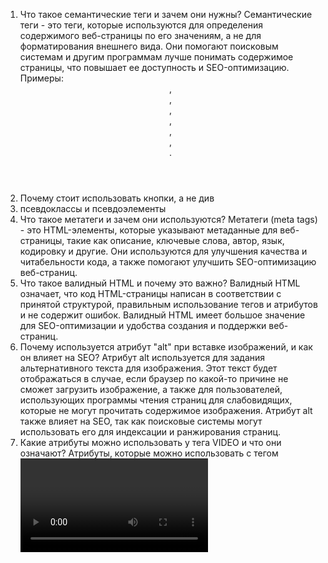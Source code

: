 1. Что такое семантические теги и зачем они нужны?
	Семантические теги - это теги, которые используются для определения содержимого веб-страницы по его значениям, а не для форматирования внешнего вида. Они помогают поисковым системам и другим программам лучше понимать содержимое страницы, что повышает ее доступность и SEO-оптимизацию. Примеры: <header>, <nav>, <main>, <section>, <article>, <aside>, <footer>.
2. Почему стоит использовать кнопки, а не див
3. псевдоклассы и псевдоэлементы
4. Что такое метатеги и зачем они используются?
	Метатеги (meta tags) - это HTML-элементы, которые указывают метаданные для веб-страницы, такие как описание, ключевые слова, автор, язык, кодировку и другие. Они используются для улучшения качества и читабельности кода, а также помогают улучшить SEO-оптимизацию веб-страниц.
5. Что такое валидный HTML и почему это важно?
	Валидный HTML означает, что код HTML-страницы написан в соответствии с принятой структурой, правильным использование тегов и атрибутов и не содержит ошибок. Валидный HTML имеет большое значение для SEO-оптимизации и удобства создания и поддержки веб-страниц.
6. Почему используется атрибут "alt" при вставке изображений, и как он влияет на SEO? 
	Атрибут alt используется для задания альтернативного текста для изображения. Этот текст будет отображаться в случае, если браузер по какой-то причине не сможет загрузить изображение, а также для пользователей, использующих программы чтения страниц для слабовидящих, которые не могут прочитать содержимое изображения. Атрибут alt также влияет на SEO, так как поисковые системы могут использовать его для индексации и ранжирования страниц.
7. Какие атрибуты можно использовать у тега VIDEO и что они означают?
	Атрибуты, которые можно использовать с тегом <video>, включают в себя: "src", "controls", "autoplay", "loop", "muted", "height", "width" и другие. Они используются для управления отображением и воспроизведением видео на странице.